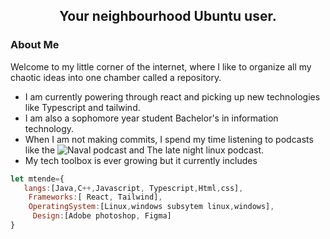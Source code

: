 <h2 align="center">Your neighbourhood Ubuntu user.</h2>

### About Me
Welcome to my little corner of the internet, where I like to organize all my chaotic ideas into one chamber called a repository.
- I am currently powering through react and picking up new technologies like Typescript and tailwind.
-  I am also a sophomore year student Bachelor's in information technology. 
- When I am not making commits, I spend my time listening to podcasts like the ![Naval podcast](https://nav.al/) and The late night linux podcast.
- My tech toolbox is ever growing but it currently includes
 ```js
let mtende={
    langs:[Java,C++,Javascript, Typescript,Html,css],
     Frameworks:[ React, Tailwind],
     OperatingSystem:[Linux,windows subsytem linux,windows],
      Design:[Adobe photoshop, Figma]
}
          
